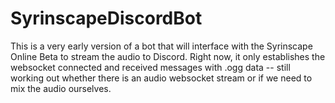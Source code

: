 # SyrinscapeDiscordBot


This is a very early version of a bot that will interface with the Syrinscape Online Beta to stream the audio to Discord. Right now, it only establishes the websocket connected and received messages with .ogg data -- still working out whether there is an audio websocket stream or if we need to mix the audio ourselves.
